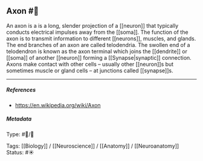 ## Axon  #🧠 

An axon is a is a long, slender projection of a [[neuron]] that typically conducts electrical impulses away from the [[soma]]. The function of the axon is to transmit information to different [[neurons]], muscles, and glands. The end branches of an axon are called telodendria. The swollen end of a telodendron is known as the axon terminal which joins the [[dendrite]] or [[soma]] of another [[neuron]] forming a [[Synapse|synaptic]] connection. Axons make contact with other cells – usually other [[neuron]]s but sometimes muscle or gland cells – at junctions called [[synapse]]s.

___

##### References

- https://en.wikipedia.org/wiki/Axon

##### Metadata

Type: #🔵/🔵 

Tags: [[Biology]] / [[Neuroscience]] / [[Anatomy]] / [[Neuroanatomy]] 
Status: #☀️ 